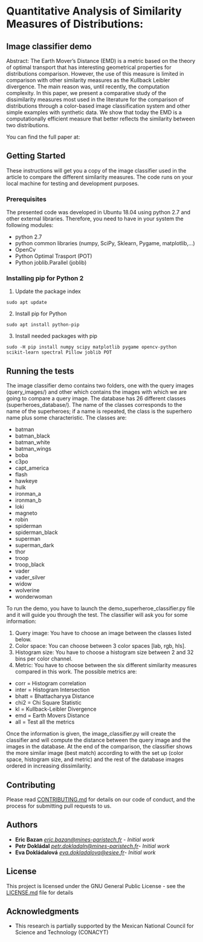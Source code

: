# Quantitative Analysis of Similarity Measures of Distributions: 
## Image classifier demo

Abstract: The Earth Mover’s Distance (EMD) is a metric based on the theory of optimal transport that has interesting geometrical properties for distributions comparison. However, the use of this measure is limited in comparison with other similarity measures as the Kullback Leibler divergence. The main reason was, until recently, the computation complexity. In this paper, we present a comparative study of the dissimilarity measures most used in the literature for the comparison of distributions through a color-based image classification system and other simple examples with synthetic data. We show that today the EMD is a computationally efficient measure that better reflects the similarity between two distributions.

You can find the full paper at: 

## Getting Started
These instructions will get you a copy of the image classifier used in the article to compare the different similarity measures. The code runs on your local machine for testing and development purposes.

### Prerequisites
The presented code was developed in Ubuntu 18.04 using python 2.7 and other external libraries. Therefore, you need to have in your system the following modules:

* python 2.7
* python common libraries (numpy, SciPy, Sklearn, Pygame, matplotlib,...)
* OpenCv
* Python Optimal Trasport (POT)
* Python joblib.Parallel (joblib)

### Installing pip for Python 2
1. Update the package index
```console
sudo apt update
```
2. Install pip for Python
```console
sudo apt install python-pip
```
3. Install needed packages with pip
```console
sudo -H pip install numpy scipy matplotlib pygame opencv-python scikit-learn spectral Pillow joblib POT
```
## Running the tests
The image classifier demo contains two folders, one with the query images (query_images/) and other which contains the images with which we are going to compare a query image. The database has 26 different classes (superheroes_database/). The name of the classes corresponds to the name of the superheroes; if a name is repeated, the class is the superhero name plus some characteristic. The classes are:
* batman 
* batman_black
* batman_white
* batman_wings
* boba
* c3po
* capt_america
* flash
* hawkeye
* hulk
* ironman_a
* ironman_b
* loki
* magneto
* robin
* spiderman
* spiderman_black
* superman
* superman_dark
* thor
* troop
* troop_black
* vader
* vader_silver
* widow
* wolverine
* wonderwoman
 
To run the demo, you have to launch the demo_superheroe_classifier.py file and it will guide you through the test. The classifier will ask you for some information:
 
1. Query image: You have to choose an image between the classes listed below.
2. Color space: You can choose between 3 color spaces [lab, rgb, hls].
3. Histogram size: You have to choose a histogram size between 2 and 32 bins per color channel.
4. Metric: You have to choose between the six different similarity measures compared in this work. The possible metrics are:
* corr = Histogram correlation
* inter = Histogram Intersection
* bhatt = Bhattacharyya Distance
* chi2 = Chi Square Statistic
* kl = Kullback-Leibler Divergence
* emd = Earth Movers Distance
* all = Test all the metrics

Once the information is given, the image_classifier.py will create the classifier and will compute the distance between the query image and the images in the database. At the end of the comparison, the classifier shows the more similar image (best match) according to with the set up (color space, histogram size, and metric) and the rest of the database images ordered in increasing dissimilarity.

## Contributing

Please read [CONTRIBUTING.md](CONTRIBUTING.md) for details on our code of conduct, and the process for submitting pull requests to us.

## Authors

* **Eric Bazan** *<eric.bazan@mines-paristech.fr>* - *Initial work*
* **Petr Dokládal** *<petr.dokladaln@mines-paristech.fr>*- *Initial work* 
* **Eva Dokládalová** *<eva.dokladalova@esiee.fr>*- *Initial work* 

## License

This project is licensed under the GNU General Public License - see the [LICENSE.md](LICENSE.md) file for details

## Acknowledgments

* This research is partially supported by the Mexican National Council for Science and Technology (CONACYT)

